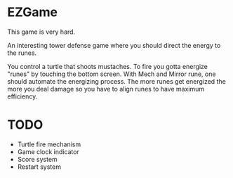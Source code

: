 # EZGame
This game is very hard.

An interesting tower defense game where you should direct the energy to the runes.

You control a turtle that shoots mustaches.
To fire you gotta energize "runes" by touching the bottom screen.
With Mech and Mirror rune, one should automate the energizing process. 
The more runes get energized the more you deal damage so you have to align runes to have maximum efficiency.

# TODO
- Turtle fire mechanism
- Game clock indicator
- Score system
- Restart system
